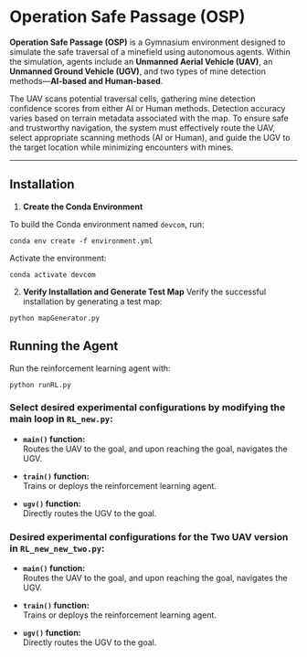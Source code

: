 # Operation Safe Passage (OSP)

**Operation Safe Passage (OSP)** is a Gymnasium environment designed to simulate the safe traversal of a minefield using autonomous agents. Within the simulation, agents include an **Unmanned Aerial Vehicle (UAV)**, an **Unmanned Ground Vehicle (UGV)**, and two types of mine detection methods—**AI-based and Human-based**.

The UAV scans potential traversal cells, gathering mine detection confidence scores from either AI or Human methods. Detection accuracy varies based on terrain metadata associated with the map. To ensure safe and trustworthy navigation, the system must effectively route the UAV, select appropriate scanning methods (AI or Human), and guide the UGV to the target location while minimizing encounters with mines.

---

## Installation

1. **Create the Conda Environment**

To build the Conda environment named `devcom`, run:
```
conda env create -f environment.yml
```
Activate the environment:
```
conda activate devcom
```

2. **Verify Installation and Generate Test Map**
Verify the successful installation by generating a test map:
```
python mapGenerator.py
```

## Running the Agent
Run the reinforcement learning agent with:
```
python runRL.py
```

### Select desired experimental configurations by modifying the main loop in `RL_new.py`:

- **`main()` function:**  
  Routes the UAV to the goal, and upon reaching the goal, navigates the UGV.

- **`train()` function:**  
  Trains or deploys the reinforcement learning agent.

- **`ugv()` function:**  
  Directly routes the UGV to the goal.


### Desired experimental configurations for the Two UAV version in `RL_new_new_two.py`:
- **`main()` function:**  
  Routes the UAV to the goal, and upon reaching the goal, navigates the UGV.

- **`train()` function:**  
  Trains or deploys the reinforcement learning agent.

- **`ugv()` function:**  
  Directly routes the UGV to the goal.